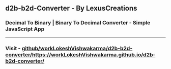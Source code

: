 ## d2b-b2d-Converter - By LexusCreations

### Decimal To Binary | Binary To Decimal Converter - Simple JavaScript App

<hr/>

### Visit - [github/workLokeshVishwakarma/d2b-b2d-converter/](https://workLokeshVishwakarma.github.io/d2b-b2d-converter/)https://workLokeshVishwakarma.github.io/d2b-b2d-converter/
